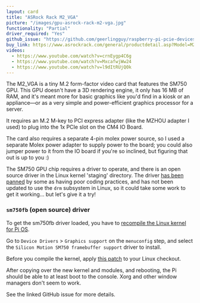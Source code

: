 ```yaml
---
layout: card
title: "ASRock Rack M2_VGA"
picture: "/images/gpu-asrock-rack-m2-vga.jpg"
functionality: "Partial"
driver_required: "Yes"
github_issue: "https://github.com/geerlingguy/raspberry-pi-pcie-devices/issues/62"
buy_link: https://www.asrockrack.com/general/productdetail.asp?Model=M2_VGA
videos:
  - https://www.youtube.com/watch?v=crnEygp4C6g
  - https://www.youtube.com/watch?v=MxcafwjWw24
  - https://www.youtube.com/watch?v=l9dItRUjQ0k
---
```

The M2_VGA is a tiny M.2 form-factor video card that features the SM750 GPU. This GPU doesn't have a 3D rendering engine, it only has 16 MB of RAM, and it's meant more for basic graphics like you'd find in a kiosk or an appliance—or as a very simple and power-efficient graphics processor for a server.

It requires an M.2 M-key to PCI express adapter (like the MZHOU adapter I used) to plug into the 1x PCIe slot on the CM4 IO Board.

The card also requires a separate 4-pin molex power source, so I used a separate Molex power adapter to supply power to the board; you could also jumper power to it from the IO board if you're so inclined, but figuring that out is up to you :)

The SM750 GPU chip requires a driver to operate, and there is an open source driver in the Linux kernel 'staging' directory. The driver [has been panned](https://www.phoronix.com/scan.php?page=news_item&px=MTA2OTk) by some as having poor coding practices, and has not been updated to use the `drm` subsystem in Linux, so it could take some work to get it working... but let's give it a try!

### `sm750fb` (open source) driver

To get the sm750fb driver loaded, you have to [recompile the Linux kernel for Pi OS](https://github.com/geerlingguy/raspberry-pi-pcie-devices/tree/master/extras/cross-compile).

Go to `Device Drivers` > `Graphics support` on the `menuconfig` step, and select the `Silicon Motion SM750 framebuffer support` driver to install.

Before you compile the kernel, apply [this patch](https://patch-diff.githubusercontent.com/raw/geerlingguy/linux/pull/2.diff) to your Linux checkout.

After copying over the new kernel and modules, and rebooting, the Pi should be able to at least boot to the console. Xorg and other window managers don't seem to work.

See the linked GitHub issue for more details.
